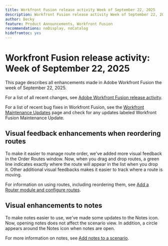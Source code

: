 ```yaml
---
title: Workfront Fusion release activity Week of September 22, 2025
description: Workfront Fusion release activity Week of September 22, 2025
author: Becky
feature: Product Announcements, Workfront Fusion
recommendations: noDisplay, noCatalog
hidefromtoc: yes
---
```

# Workfront Fusion release activity: Week of September 22, 2025

This page describes all enhancements made in Adobe Workfront Fusion the week of September 22, 2025.

For a list of all recent changes, see [Adobe Workfront Fusion release activity](/help/workfront-fusion/fusion-product-releases/fusion-release-activity.md).

For a list of recent bug fixes in Workfront Fusion, see the [Workfront Maintenance Updates](https://experienceleague.adobe.com/en/docs/workfront-known-issues/releases/current-updates) page and check for any updates labeled Workfront Fusion Maintenance Update.

## Visual feedback enhancements when reordering routes

To make it easier to manage route order, we've added more visual feedback in the Order Routes window. Now, when you drag and drop routes, a green line indicates exactly where the route will appear in the list when you drop it. Other additional visual feedbacks makes it easier to track where a route is moving.

For information on using routes, including reordering them, see [Add a Router module and configure routes](/help/workfront-fusion/create-scenarios/add-modules/router-module.md).

## Visual enhancements to notes

To make notes easier to use, we've made some updates to the Notes icon. Now, opening notes does not affect the scenario view. In addition, a circle appears around the Notes icon when notes are open.

For more information on notes, see [Add notes to a scenario](help/workfront-fusion/create-scenarios/config-scenarios-settings/add-notes-to-scenario.md).